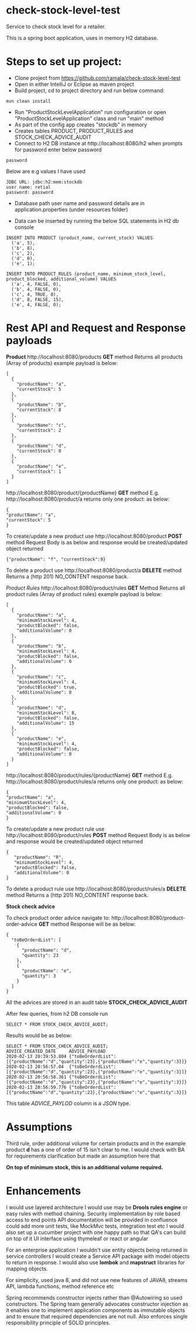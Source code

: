 # check-stock-level-test
Service to check stock level for a retailer.

This is a spring boot application, uses in memory H2 database.

# Steps to set up project:

- Clone project from https://github.com/ramala/check-stock-level-test
- Open in either IntelliJ or Eclipse as maven project
- Build project, cd to project directory and run below command:
```
mvn clean install
```   
- Run "ProductStockLevelApplication" run configuration or open "ProductStockLevelApplication" class and run "main" method
- As part of the config app creates "stockdb" in memory
- Creates tables PRODUCT, PRODUCT_RULES and STOCK_CHECK_ADVICE_AUDIT 
- Connect to H2 DB instance at http://localhost:8080/h2 when prompts for password enter below password
```
password
```  
Below are e.g values I have used
```
JDBC URL: jdbc:h2:mem:stockdb
user name: retial
password: password
```
- Database path user name and password details are in application.properties (under resources folder)

- Data can be inserted by running the below SQL statements in H2 db console
```
INSERT INTO PRODUCT (product_name, current_stock) VALUES
  ('a', 5),
  ('b', 8),
  ('c', 2),
  ('d', 0),
  ('e', 1);

INSERT INTO PRODUCT_RULES (product_name, minimum_stock_level, product_blocked, additional_volume) VALUES
  ('a', 4, FALSE, 0),
  ('b', 4, FALSE, 0),
  ('c', 4, TRUE, 0),
  ('d', 8, FALSE, 15),
  ('e', 4, FALSE, 0);
```
# Rest API and Request and  Response payloads
**Product**
http://localhost:8080/products   **GET** method
Returns all products (Array of products) example payload is below:
```
[
  {
    "productName": "a",
    "currentStock": 5
  },
  {
    "productName": "b",
    "currentStock": 8
  },
  {
    "productName": "c",
    "currentStock": 2
  },
  {
    "productName": "d",
    "currentStock": 0
  },
  {
    "productName": "e",
    "currentStock": 1
  }
]
```

http://localhost:8080/product/{productName}   **GET** method
E.g. http://localhost:8080/product/a
returns only one product: as below:
```
{
"productName": "a",
"currentStock": 5
}
```

To create/update a new product use http://localhost:8080/product   **POST** method
Request Body is as below and response would be created/updated object returned
```
{"productName": "f", "currentStock":9}
```

To delete a product use http://localhost:8080/product/a   **DELETE** method
Returns a (http 201) NO_CONTENT response back.
 
 *Product Rules*
 http://localhost:8080/product/rules   **GET** Method
 Returns all product rules (Array of product rules) example payload is below:
 ```
 [
   {
     "productName": "a",
     "minimumStockLevel": 4,
     "productBlocked": false,
     "additionalVolume": 0
   },
   {
     "productName": "b",
     "minimumStockLevel": 4,
     "productBlocked": false,
     "additionalVolume": 0
   },
   {
     "productName": "c",
     "minimumStockLevel": 4,
     "productBlocked": true,
     "additionalVolume": 0
   },
   {
     "productName": "d",
     "minimumStockLevel": 8,
     "productBlocked": false,
     "additionalVolume": 15
   },
   {
     "productName": "e",
     "minimumStockLevel": 4,
     "productBlocked": false,
     "additionalVolume": 0
   }
 ]
 ```
 
 http://localhost:8080/product/rules/{productName}   **GET** method
 E.g. http://localhost:8080/product/rules/a
 returns only one product: as below:
 ```
 {
 "productName": "a",
 "minimumStockLevel": 4,
 "productBlocked": false,
 "additionalVolume": 0
 }
 ```
 To create/update a new product rule use http://localhost:8080/product/rules   **POST** method
 Request Body is as below and response would be created/updated object returned
 ```
{
    "productName": "R",
    "minimumStockLevel": 4,
    "productBlocked": false,
    "additionalVolume": 0
}
 ```
 
To delete a product rule use http://localhost:8080/product/rules/a   **DELETE** method
Returns a (http 201) NO_CONTENT response back.

**Stock check advice**

To check product order advice navigate to: http://localhost:8080/product-order-advice  **GET** method
Response will be as below:
```
{
  "toBeOrderdList": [
    {
      "productName": "d",
      "quantity": 23
    },
    {
      "productName": "e",
      "quantity": 3
    }
  ]
}
```
All the advices are stored in an audit table **STOCK_CHECK_ADVICE_AUDIT**

After few queries, from h2 DB console run 
```
SELECT * FROM STOCK_CHECK_ADVICE_AUDIT;
```
Results would be as below:
```
SELECT * FROM STOCK_CHECK_ADVICE_AUDIT;
ADVICE_CREATED_DATE  	ADVICE_PAYLOAD  
2020-02-13 20:39:53.804	{"toBeOrderdList":[{"productName":"d","quantity":23},{"productName":"e","quantity":3}]}
2020-02-13 20:56:57.04	{"toBeOrderdList":[{"productName":"d","quantity":23},{"productName":"e","quantity":3}]}
2020-02-13 20:56:58.361	{"toBeOrderdList":[{"productName":"d","quantity":23},{"productName":"e","quantity":3}]}
2020-02-13 20:56:59.776	{"toBeOrderdList":[{"productName":"d","quantity":23},{"productName":"e","quantity":3}]}
```
This table *ADVICE_PAYLOD* column is a *JSON* type.

# Assumptions
Third rule, order additional volume for certain products and in the example product **d** has a one of order of 15 isn't clear to me.
I would check with BA for requirements clarification but made an assumption here that
 
**On top of minimum stock, this is an additional volume required.**

 # Enhancements
 I would use layered architecture 
 I would use may be **Drools rules engine** or easy rules with method chaining.
 Security implementation by role based access to end points
 API documentation will be provided in confluence
 could add more unit tests, like MockMvc tests, integration test etc 
 I would also set up a cucumber project with one happy path so that QA's can build on top of it
 UI interface using thymeleaf or react or angular
 
 For an enterprise application I wouldn't use entity objects being returned in service controllers
 I would create a Service API package with model objects to return in response.
 I would also use **lombok** and **mapstruct** libraries for mapping objects.
 
 For simplicity, used java 8, and did not use new features of JAVA8, streams API, lambda functions, method reference etc
 
 Spring recommends constructor injects rather than @Autowiring so used constructors. The Spring team generally advocates constructor 
 injection as it enables one to implement application components as immutable objects and to ensure that required dependencies are not null.
 Also enforces single responsibility principle of SOLID principles.
 
 
 
 